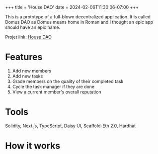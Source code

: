 +++
title = 'House DAO'
date = 2024-02-06T11:30:06-07:00
+++

This is a prototype of a full-blown decentralized application. It is called Domus DAO
as Domus means home in Roman and I thought an epic app should have an epic name.

Projet link: [House DAO](https://nextjs-ji39vo07f-ayechanst.vercel.app/)

# Features

1. Add new members
2. Add new tasks
3. Grade members on the quality of their completed task
4. Cycle the task manager if they are done
5. View a current member's overall reputation

# Tools

Solidity, Next.js, TypeScript, Daisy UI, Scaffold-Eth 2.0, Hardhat

# How it works
